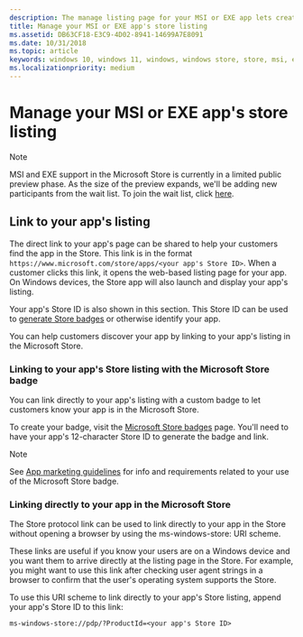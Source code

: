 ```yaml
---
description: The manage listing page for your MSI or EXE app lets create links to your app on the web and Microsoft Store, and lets you control the visibiltiy of your app on the store.
title: Manage your MSI or EXE app's store listing
ms.assetid: DB63CF18-E3C9-4D02-8941-14699A7E8091
ms.date: 10/31/2018
ms.topic: article
keywords: windows 10, windows 11, windows, windows store, store, msi, exe, unpackaged, unpackaged app, desktop app, traditional desktop app, game settings, display mode, system requirements, hardware requirements, minimum hardware, recommended hardware, privacy policy, support contact info, app website, support info
ms.localizationpriority: medium
---
```


# Manage your MSI or EXE app's store listing

> [!NOTE]
> MSI and EXE support in the Microsoft Store is currently in a limited public preview phase. As the size of the preview expands, we'll be adding new participants from the wait list. To join the wait list, click [here](https://aka.ms/storepreviewwaitlist).

## Link to your app's listing

The direct link to your app's page can be shared to help your customers find the app in the Store. This link is in the format `https://www.microsoft.com/store/apps/<your app's Store ID>`. When a customer clicks this link, it opens the web-based listing page for your app. On Windows devices, the Store app will also launch and display your app's listing.

Your app's Store ID is also shown in this section. This Store ID can be used to [generate Store badges](https://developer.microsoft.com/store/badges) or otherwise identify your app.

You can help customers discover your app by linking to your app's listing in the Microsoft Store.

### Linking to your app's Store listing with the Microsoft Store badge

You can link directly to your app's listing with a custom badge to let customers know your app is in the Microsoft Store.

To create your badge, visit the [Microsoft Store badges](https://developer.microsoft.com/store/badges) page. You'll need to have your app's 12-character Store ID to generate the badge and link.

> [!NOTE]
> See [App marketing guidelines](../app-marketing-guidelines.md) for info and requirements related to your use of the Microsoft Store badge.

### Linking directly to your app in the Microsoft Store

The Store protocol link can be used to link directly to your app in the Store without opening a browser by using the ms-windows-store: URI scheme.

These links are useful if you know your users are on a Windows device and you want them to arrive directly at the listing page in the Store. For example, you might want to use this link after checking user agent strings in a browser to confirm that the user's operating system supports the Store.

To use this URI scheme to link directly to your app's Store listing, append your app's Store ID to this link:

`ms-windows-store://pdp/?ProductId=<your app's Store ID>`
